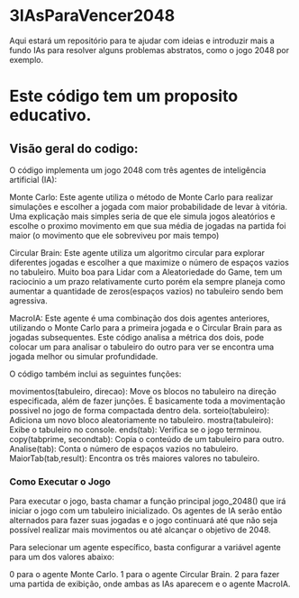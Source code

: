 # 3IAsParaVencer2048
Aqui estará um repositório para te ajudar com ideias e introduzir mais a fundo IAs para resolver alguns problemas abstratos, como o jogo 2048 por exemplo. 

# Este código tem um proposito educativo.

## Visão geral do codigo:

O código implementa um jogo 2048 com três agentes de inteligência artificial (IA):

Monte Carlo: Este agente utiliza o método de Monte Carlo para realizar simulações e escolher a jogada com maior probabilidade de levar à vitória.
  Uma explicação mais simples seria de que ele simula jogos aleatórios e escolhe o proximo movimento em que sua média de jogadas na partida foi maior (o movimento que ele sobreviveu por mais tempo)

Circular Brain: Este agente utiliza um algoritmo circular para explorar diferentes jogadas e escolher a que maximize o número de espaços vazios no tabuleiro.
  Muito boa para Lidar com a Aleatoriedade do Game, tem um raciocinio a um prazo relativamente curto porém ela sempre planeja como aumentar a quantidade de zeros(espaços vazios) no tabuleiro sendo bem agressiva.

MacroIA: Este agente é uma combinação dos dois agentes anteriores, utilizando o Monte Carlo para a primeira jogada e o Circular Brain para as jogadas subsequentes.
  Este código analisa a métrica dos dois, pode colocar um para analisar o tabuleiro do outro para ver se encontra uma jogada melhor ou simular profundidade.
  
O código também inclui as seguintes funções:

movimentos(tabuleiro, direcao): Move os blocos no tabuleiro na direção especificada, além de fazer junções.
  É basicamente toda a movimentação possivel no jogo de forma compactada dentro dela.
sorteio(tabuleiro): Adiciona um novo bloco aleatoriamente no tabuleiro.
mostra(tabuleiro): Exibe o tabuleiro no console.
ends(tab): Verifica se o jogo terminou.
copy(tabprime, secondtab): Copia o conteúdo de um tabuleiro para outro.
Analise(tab): Conta o número de espaços vazios no tabuleiro.
MaiorTab(tab,result): Encontra os três maiores valores no tabuleiro.

### Como Executar o Jogo
Para executar o jogo, basta chamar a função principal jogo_2048() que irá iniciar o jogo com um tabuleiro inicializado. Os agentes de IA serão então alternados para fazer suas jogadas e o jogo continuará até que não seja possível realizar mais movimentos ou até alcançar o objetivo de 2048.

Para selecionar um agente específico, basta configurar a variável agente para um dos valores abaixo:

0 para o agente Monte Carlo.
1 para o agente Circular Brain.
2 para fazer uma partida de exibição, onde ambas as IAs aparecem e o agente MacroIA.
